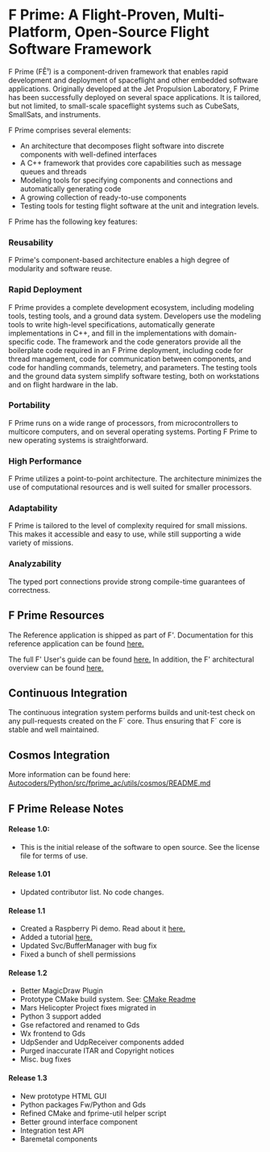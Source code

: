 # F Prime: A Flight-Proven, Multi-Platform, Open-Source Flight Software Framework

F Prime (FÊ¹) is a component-driven framework that enables rapid development and deployment of spaceflight and other embedded software applications. Originally developed at the Jet Propulsion Laboratory, F Prime has been successfully deployed on several space applications. It is tailored, but not limited, to small-scale spaceflight systems such as CubeSats, SmallSats, and instruments. 

F Prime comprises several elements: 

* An architecture that decomposes flight software into discrete components with well-defined interfaces
* A C++ framework that provides core capabilities such as message queues and threads
* Modeling tools for specifying components and connections and automatically generating code
* A growing collection of ready-to-use components
* Testing tools for testing flight software at the unit and integration levels.

F Prime has the following key features:

### Reusability

F Prime's component-based architecture enables a high degree of modularity and software reuse. 

### Rapid Deployment

F Prime provides a complete development ecosystem, including modeling tools, testing tools, and a ground data system. Developers use the modeling tools to write high-level specifications, automatically generate implementations in C++, and fill in the implementations with domain-specific code. The framework and the code generators provide all the boilerplate code required in an F Prime deployment, including code for thread management, code for communication between components, and code for handling commands, telemetry, and parameters. The testing tools and the ground data system simplify software testing, both on workstations and on flight hardware in the lab.

### Portability

F Prime runs on a wide range of processors, from microcontrollers to multicore computers, and on several operating systems. Porting F Prime to new operating systems is straightforward.

### High Performance

F Prime utilizes a point-to-point architecture. The architecture minimizes the use of computational resources and is well suited for smaller processors.
	
### Adaptability

F Prime is tailored to the level of complexity required for small missions. This makes it accessible and easy to use, while still supporting a wide variety of missions.

### Analyzability

The typed port connections provide strong compile-time guarantees of correctness.

## F Prime Resources

The Reference application is shipped as part of F'. Documentation for this reference application can be found [here.](Ref/docs/sdd.md)

The full F' User's guide can be found [here.](docs/UsersGuide/FprimeUserGuide.pdf) In addition, the F' architectural overview can be found [here.](docs/Architecture/FPrimeArchitectureShort.pdf)

## Continuous Integration

The continuous integration system performs builds and unit-test check on any pull-requests created on the F´ core. Thus ensuring that F´ core is stable and well maintained.

## Cosmos Integration

More information can be found here: [Autocoders/Python/src/fprime_ac/utils/cosmos/README.md](Autocoders/Python/src/fprime_ac/utils/cosmos/README.md)

## F Prime Release Notes

#### Release 1.0: 

 * This is the initial release of the software to open source. See the license file for terms of use.

#### Release 1.01

 * Updated contributor list. No code changes. 

#### Release 1.1

 * Created a Raspberry Pi demo. Read about it [here.](RPI/README.md)
 * Added a tutorial [here.](docs/Tutorials/README.md)
 * Updated Svc/BufferManager with bug fix
 * Fixed a bunch of shell permissions
 
#### Release 1.2

* Better MagicDraw Plugin
* Prototype CMake build system. See: [CMake Readme](cmake/README.md)
* Mars Helicopter Project fixes migrated in
* Python 3 support added
* Gse refactored and renamed to Gds
* Wx frontend to Gds
* UdpSender and UdpReceiver components added
* Purged inaccurate ITAR and Copyright notices
* Misc. bug fixes

#### Release 1.3

* New prototype HTML GUI
* Python packages Fw/Python and Gds
* Refined CMake and fprime-util helper script
* Better ground interface component
* Integration test API
* Baremetal components

